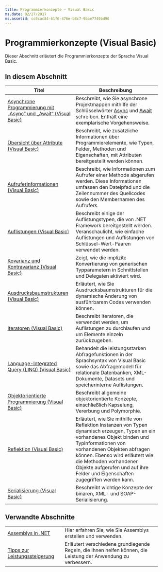 ```yaml
---
title: Programmierkonzepte – Visual Basic
ms.date: 02/27/2017
ms.assetid: cc9cac84-61f6-476e-b8c7-9bae7749bd90
---
```

# <a name="programming-concepts-visual-basic"></a>Programmierkonzepte (Visual Basic)

Dieser Abschnitt erläutert die Programmierkonzepte der Sprache Visual Basic.  
  
## <a name="in-this-section"></a>In diesem Abschnitt  
  
|Titel|Beschreibung|  
|-----------|-----------------|  
|[Asynchrone Programmierung mit „Async“ und „Await“ (Visual Basic)](../../../visual-basic/programming-guide/concepts/async/index.md)|Beschreibt, wie Sie asynchrone Projektmappen mithilfe der Schlüsselwörter [Async](../../../visual-basic/language-reference/modifiers/async.md) und [Await](../../../visual-basic/language-reference/operators/await-operator.md) schreiben. Enthält eine exemplarische Vorgehensweise.|  
|[Übersicht über Attribute (Visual Basic)](../../../visual-basic/programming-guide/concepts/attributes/index.md)|Beschreibt, wie zusätzliche Informationen über Programmierelemente, wie Typen, Felder, Methoden und Eigenschaften, mit Attributen bereitgestellt werden können.|  
|[Aufruferinformationen (Visual Basic)](../../../visual-basic/programming-guide/concepts/caller-information.md)|Beschreibt, wie Informationen zum Aufrufer einer Methode abgerufen werden. Diese Informationen umfassen den Dateipfad und die Zeilennummer des Quellcodes sowie den Membernamen des Aufrufers.|  
|[Auflistungen (Visual Basic)](../../../visual-basic/programming-guide/concepts/collections.md)|Beschreibt einige der Auflistungstypen, die von .NET Framework bereitgestellt werden. Veranschaulicht, wie einfache Auflistungen und Auflistungen von Schlüssel-Wert-Paaren verwendet werden.|  
|[Kovarianz und Kontravarianz (Visual Basic)](../../../visual-basic/programming-guide/concepts/covariance-contravariance/index.md)|Zeigt, wie die implizite Konvertierung von generischen Typparametern in Schnittstellen und Delegaten aktiviert wird.|  
|[Ausdrucksbaumstrukturen (Visual Basic)](../../../visual-basic/programming-guide/concepts/expression-trees/index.md)|Erläutert, wie Sie Ausdrucksbaumstrukturen für die dynamische Änderung von ausführbarem Codes verwenden können.|  
|[Iteratoren (Visual Basic)](../../../visual-basic/programming-guide/concepts/iterators.md)|Beschreibt Iteratoren, die verwendet werden, um Auflistungen zu durchlaufen und um Elemente einzeln zurückzugeben.|  
|[Language-Integrated Query (LINQ) (Visual Basic)](../../../visual-basic/programming-guide/concepts/linq/index.md)|Behandelt die leistungsstarken Abfragefunktionen in der Sprachsyntax von Visual Basic sowie das Abfragemodell für relationale Datenbanken, XML-Dokumente, Datasets und speicherinterne Auflistungen.|  
|[Objektorientierte Programmierung (Visual Basic)](../../../visual-basic/programming-guide/concepts/object-oriented-programming.md)|Beschreibt allgemeine objektorientierte Konzepte, einschließlich Kapselung, Vererbung und Polymorphie.|  
|[Reflektion (Visual Basic)](../../../visual-basic/programming-guide/concepts/reflection.md)|Erläutert, wie Sie mithilfe von Reflektion Instanzen von Typen dynamisch erzeugen, Typen an ein vorhandenes Objekt binden und Typinformationen von vorhandenen Objekten abfragen können. Ebenso wird erläutert wie die Methoden vorhandener Objekte aufgerufen und auf ihre Felder und Eigenschaften zugegriffen werden kann.|
|[Serialisierung (Visual Basic)](../../../visual-basic/programming-guide/concepts/serialization/index.md)|Beschreibt wichtige Konzepte der binären, XML- und SOAP-Serialisierung.|  
  
## <a name="related-sections"></a>Verwandte Abschnitte  
  
|||  
|---|---|  
|[Assemblys in .NET](../../../standard/assembly/index.md)|Hier erfahren Sie, wie Sie Assemblys erstellen und verwenden.|  
|[Tipps zur Leistungssteigerung](../../../framework/performance/performance-tips.md) | Erläutert verschiedene grundlegende Regeln, die Ihnen helfen können, die Leistung der Anwendung zu verbessern.|
